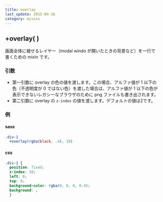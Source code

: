 ```yaml
---
title: overlay
last_update: 2015-04-16
category: mixins
---
```


## +overlay( )

画面全体に被せるレイヤー（modal windo が開いたときの背景など）を一行で書くための mixin です。

### 引数

- 第一引数に overlay の色の値を渡します。この場合、アルファ値が 1 以下の色（不透明度が 0 ではない色）を渡した場合は、アルファ値が 1 以下の色が表示できないレガシーなブラウザのために png ファイルも書き出されます。
- 第二引数に overlay の `z-index` の値を渡します。デフォルトの値は2です。

### 例

#### sass

```sass
.div-1
  +overlay(rgba(black, .4), 10)
```

#### css

```css
.div-1 {
  position: fixed;
  z-index: 10;
  left: 0;
  top: 0;
  background-color: rgba(0, 0, 0, 0.4);
  background: ;
  }
```
